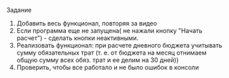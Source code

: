 Задание
1) Добавить весь функционал, повторяя за видео<br>
2) Если программа еще не запущена( не нажали кнопку "Начать расчет") - сделать кнопки неактивными.<br>
3) Реализовать функционал: при расчете дневного бюджета учитывать сумму обязательных трат (т. e. от бюджета на месяц отнимаем общую сумму всех обяз. трат и ее делим на 30 дней))<br>
4) Проверить, чтобы все работало и не было ошибок в консоли<br>
